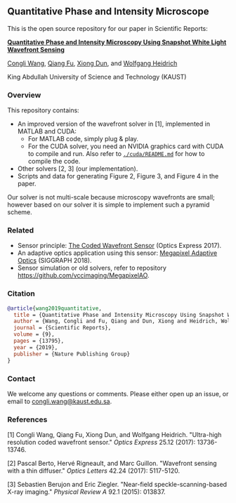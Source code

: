 ## Quantitative Phase and Intensity Microscope
This is the open source repository for our paper in Scientific Reports:

[**Quantitative Phase and Intensity Microscopy Using Snapshot White Light Wavefront Sensing**](<https://vccimaging.org/Publications/Wang2019QPM/>)

[Congli Wang](https://congliwang.github.io), [Qiang Fu](http://vccimaging.org/People/fuq/), [Xiong Dun](http://vccimaging.org/People/dunx/), and [Wolfgang Heidrich](http://vccimaging.org/People/heidriw/)

King Abdullah University of Science and Technology (KAUST)

### Overview

This repository contains:

- An improved version of the wavefront solver in [1], implemented in MATLAB and CUDA:
  - For MATLAB code, simply plug & play.
  - For the CUDA solver, you need an NVIDIA graphics card with CUDA to compile and run. Also refer to [`./cuda/README.md`](./cuda/README.md) for how to compile the code.
- Other solvers [2, 3] (our implementation).
- Scripts and data for generating Figure 2, Figure 3, and Figure 4 in the paper.

Our solver is not multi-scale because microscopy wavefronts are small; however based on our solver it is simple to implement such a pyramid scheme.

### Related

- Sensor principle: [The Coded Wavefront Sensor](https://vccimaging.org/Publications/Wang2017CWS/) (Optics Express 2017).
- An adaptive optics application using this sensor: [Megapixel Adaptive Optics](<https://vccimaging.org/Publications/Wang2018AdaptiveOptics/>) (SIGGRAPH 2018).
- Sensor simulation or old solvers, refer to repository <https://github.com/vccimaging/MegapixelAO>.


### Citation

```bibtex
@article{wang2019quantitative,
  title = {Quantitative Phase and Intensity Microscopy Using Snapshot White Light Wavefront Sensing},
  author = {Wang, Congli and Fu, Qiang and Dun, Xiong and Heidrich, Wolfgang},
  journal = {Scientific Reports},
  volume = {9},
  pages = {13795},
  year = {2019},
  publisher = {Nature Publishing Group}
}
```

### Contact

We welcome any questions or comments. Please either open up an issue, or email to congli.wang@kaust.edu.sa.

### References

[1] Congli Wang, Qiang Fu, Xiong Dun, and Wolfgang Heidrich. "Ultra-high resolution coded wavefront sensor." *Optics Express* 25.12 (2017): 13736-13746.

[2] Pascal Berto, Hervé Rigneault, and Marc Guillon. "Wavefront sensing with a thin diffuser." *Optics Letters* 42.24 (2017): 5117-5120.

[3] Sebastien Berujon and Eric Ziegler. "Near-field speckle-scanning-based X-ray imaging." *Physical Review A* 92.1 (2015): 013837.
